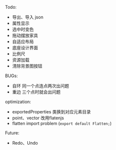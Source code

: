 
Todo:

- 导出、导入 json
- 属性显示
- 选中时变色
- 拖动摆放家具
- 自适应布局
- 底座设计界面
- 比例尺
- 资源加载
- 清除背景图按钮    

BUGs:

- 自环 同一个点连点两次出问题
- 重边 三个点时就会出问题


optimization:

- exportedProperties 类换到对应元素目录
- point、vector 改用flatenjs
- flatten import problem  (`export default Flatten;`)


Future: 

- Redo、Undo